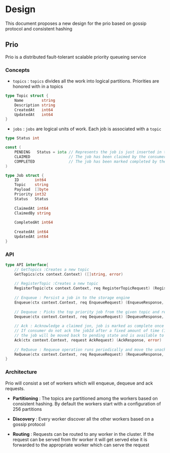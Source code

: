 
# Design
This document proposes a new design for the prio based on gossip protocol and consistent hashing

## Prio

Prio is a distributed fault-tolerant scalable priority queueing service

### Concepts

- `topics` : `topics` divides all the work into logical partitions. Priorities are honored with in a topics
```go
type Topic struct {
	Name        string         
	Description string 
	CreatedAt   int64          
	UpdatedAt   int64          
}
```

- `jobs` : `jobs` are logical units of work. Each job is associated with a `topic`

```go
type Status int

const (
    PENDING   Status = iota // Represents the job is just inserted in to the database
    CLAIMED                 // The job has been claimed by the consumer
    COMPLETED               // The job has been marked completed by the consumer
)

type Job struct {
    ID       int64  
    Topic    string 
    Payload  []byte 
    Priority int32  
    Status   Status 
    
    ClaimedAt int64          
    ClaimedBy string 
    
    CompletedAt int64 
    
    CreatedAt int64 
    UpdatedAt int64 
}

```

### API

```go
type API interface{
    // GetTopics :Creates a new topic
    GetTopics(ctx context.Context) ([]string, error)
    
    // RegisterTopic :Creates a new topic
    RegisterTopic(ctx context.Context, req RegisterTopicRequest) (RegisterTopicResponse, error)
    
    // Enqueue : Persist a job in to the storage engine
    Enqueue(ctx context.Context, req EnqueueRequest) (EnqueueResponse, error)
    
    // Dequeue : Picks the top priority job from the given topic and returns empty if no job is present
    Dequeue(ctx context.Context, req DequeueRequest) (DequeueResponse, error)
    
    // Ack : Acknowledge a claimed jon, job is marked as complete once the acknowledgement is received
    // If consumer do not ack the jobId after a fixed amount of time (10sec) for mysql engine
    // the job will be moved back to pending state and is available to deque again based on priority
    Ack(ctx context.Context, request AckRequest) (AckResponse, error)
    
    // ReQueue : Requeue operation runs periodically and move the unacked jobs to the pending queue again
    ReQueue(ctx context.Context, req RequeueRequest) (RequeueResponse, error)
}
```

### Architecture
Prio will consist a set of workers which will enqueue, dequeue and ack requests.

- **Partitioning** : The topics are partitioned among the workers based on consistent hashing. By default the workers start with a configuration of 256 partitions 

- **Discovery** : Every worker discover all the other workers based on a gossip protocol

- **Routing** : Requests can be routed to any worker in the cluster. If the request can be served from thr worker it will get served else it is forwarded to the appropriate worker which can serve the request   


